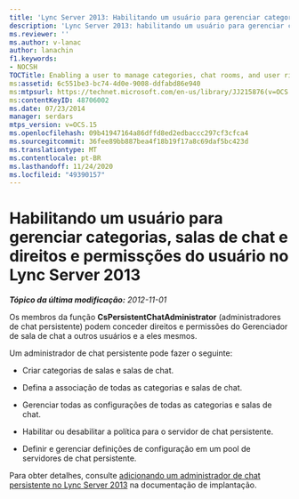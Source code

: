 ```yaml
---
title: 'Lync Server 2013: Habilitando um usuário para gerenciar categorias, salas de chat e direitos e permissções do usuário'
description: 'Lync Server 2013: habilitando um usuário para gerenciar categorias, salas de chat e direitos e permissões de usuário.'
ms.reviewer: ''
ms.author: v-lanac
author: lanachin
f1.keywords:
- NOCSH
TOCTitle: Enabling a user to manage categories, chat rooms, and user rights and permissions
ms:assetid: 6c551be3-bc74-4d0e-9008-ddfabd86e940
ms:mtpsurl: https://technet.microsoft.com/en-us/library/JJ215876(v=OCS.15)
ms:contentKeyID: 48706002
ms.date: 07/23/2014
manager: serdars
mtps_version: v=OCS.15
ms.openlocfilehash: 09b41947164a86dffd8ed2edbaccc297cf3cfca4
ms.sourcegitcommit: 36fee89bb887bea4f18b19f17a8c69daf5bc423d
ms.translationtype: MT
ms.contentlocale: pt-BR
ms.lasthandoff: 11/24/2020
ms.locfileid: "49390157"
---
```

# <a name="enabling-a-user-to-manage-categories-chat-rooms-and-user-rights-and-permissions-in-lync-server-2013"></a>Habilitando um usuário para gerenciar categorias, salas de chat e direitos e permissções do usuário no Lync Server 2013

<div data-xmlns="http://www.w3.org/1999/xhtml">

<div class="topic" data-xmlns="http://www.w3.org/1999/xhtml" data-msxsl="urn:schemas-microsoft-com:xslt" data-cs="https://msdn.microsoft.com/">

<div data-asp="https://msdn2.microsoft.com/asp">



</div>

<div id="mainSection">

<div id="mainBody">

<span> </span>

_**Tópico da última modificação:** 2012-11-01_

Os membros da função **CsPersistentChatAdministrator** (administradores de chat persistente) podem conceder direitos e permissões do Gerenciador de sala de chat a outros usuários e a eles mesmos.

Um administrador de chat persistente pode fazer o seguinte:

  - Criar categorias de salas e salas de chat.

  - Defina a associação de todas as categorias e salas de chat.

  - Gerenciar todas as configurações de todas as categorias e salas de chat.

  - Habilitar ou desabilitar a política para o servidor de chat persistente.

  - Definir e gerenciar definições de configuração em um pool de servidores de chat persistente.

Para obter detalhes, consulte [adicionando um administrador de chat persistente no Lync Server 2013](lync-server-2013-adding-a-persistent-chat-administrator.md) na documentação de implantação.

</div>

<span> </span>

</div>

</div>

</div>

